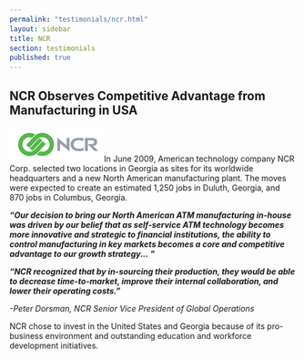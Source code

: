 ```yaml
---
permalink: "testimonials/ncr.html"
layout: sidebar
title: NCR
section: testimonials
published: true
---
```

 

## NCR Observes Competitive Advantage from Manufacturing in USA

<span class="imgright">![NCR Logo](/images/ncr-logo_pantone.jpg)</span>In June 2009, American technology company NCR Corp. selected two locations in Georgia as sites for its worldwide headquarters and a new North American manufacturing plant. The moves were expected to create an estimated 1,250 jobs in Duluth, Georgia, and 870 jobs in Columbus, Georgia.

_**“Our decision to bring our North American ATM manufacturing in-house was driven by our belief that as self-service ATM technology becomes more innovative and strategic to financial institutions, the ability to control manufacturing in key markets becomes a core and competitive advantage to our growth strategy...&nbsp;"&nbsp;&nbsp;**_

_**“NCR recognized that by in-sourcing their production, they would be able to decrease time-to-market, improve their internal collaboration, and lower their operating costs.”**_ 

_-Peter Dorsman, NCR Senior Vice President of Global Operations_

NCR chose to invest in the United States and Georgia because of its pro-business environment and outstanding education and workforce development initiatives.&nbsp;